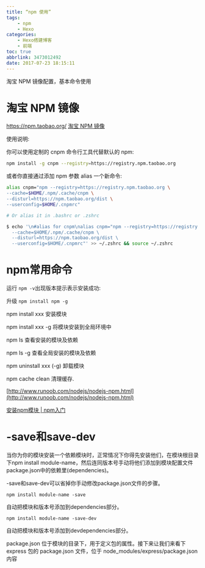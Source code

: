 ```yaml
---
title: “npm 使用”
tags: 
    - npm
    - Hexo
categories: 
    - Hexo搭建博客
    - 前端
toc: true
abbrlink: 3473012492
date: 2017-07-23 18:15:11
---
```

淘宝 NPM 镜像配置，基本命令使用
<!-- more -->
# 淘宝 NPM 镜像
https://npm.taobao.org/
[淘宝 NPM 镜像](https://npm.taobao.org/)

使用说明:

你可以使用定制的 cnpm 命令行工具代替默认的 npm:

```bash
npm install -g cnpm --registry=https://registry.npm.taobao.org
```

或者你直接通过添加 npm 参数 alias 一个新命令:

```bash
alias cnpm="npm --registry=https://registry.npm.taobao.org \
--cache=$HOME/.npm/.cache/cnpm \
--disturl=https://npm.taobao.org/dist \
--userconfig=$HOME/.cnpmrc"

# Or alias it in .bashrc or .zshrc

$ echo '\n#alias for cnpm\nalias cnpm="npm --registry=https://registry.npm.taobao.org \
  --cache=$HOME/.npm/.cache/cnpm \
  --disturl=https://npm.taobao.org/dist \
  --userconfig=$HOME/.cnpmrc"' >> ~/.zshrc && source ~/.zshrc

```

# npm常用命令

运行 `npm -v`出现版本提示表示安装成功:

升级 `npm install npm -g`

npm install xxx 安装模块

npm install xxx -g 将模块安装到全局环境中

npm ls 查看安装的模块及依赖

npm ls -g 查看全局安装的模块及依赖

npm uninstall xxx  (-g) 卸载模块

npm cache clean 清理缓存.


[http://www.runoob.com/nodejs/nodejs-npm.html](http://www.runoob.com/nodejs/nodejs-npm.html)

[安装npm模块 | npm入门](https://chenyiqiao.gitbooks.io/documentation_for_npm/content/install_packages.html)

# -save和save-dev

当你为你的模块安装一个依赖模块时，正常情况下你得先安装他们，在模块根目录下npm install module-name，然后连同版本号手动将他们添加到模块配置文件package.json中的依赖里(dependencies)。

-save和save-dev可以省掉你手动修改package.json文件的步骤。

```
npm install module-name -save

```
自动把模块和版本号添加到dependencies部分。

```
npm install module-name -save-dev

```
自动把模块和版本号添加到devdependencies部分。

package.json 位于模块的目录下，用于定义包的属性。接下来让我们来看下 express 包的 package.json 文件，位于 node_modules/express/package.json 内容